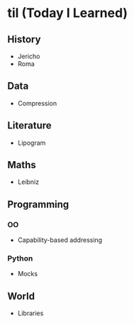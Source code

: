 # til (Today I Learned)

## History

- Jericho
- Roma

## Data

- Compression

## Literature

- Lipogram

## Maths

- Leibniz

## Programming

### OO

- Capability-based addressing

### Python

- Mocks

## World

- Libraries
